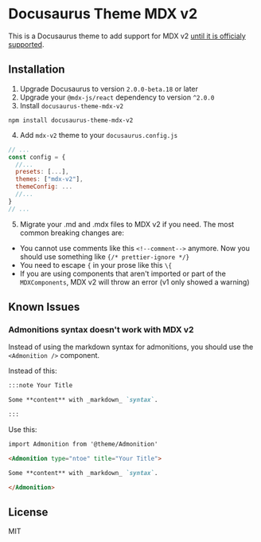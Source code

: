 # Docusaurus Theme MDX v2

This is a Docusaurus theme to add support for MDX v2 [until it is officialy supported](https://github.com/facebook/docusaurus/issues/4029).

## Installation

1. Upgrade Docusaurus to version `2.0.0-beta.18` or later
2. Upgrade your `@mdx-js/react` dependency to version `^2.0.0`
3. Install `docusaurus-theme-mdx-v2`

```
npm install docusaurus-theme-mdx-v2
```

4. Add `mdx-v2` theme to your `docusaurus.config.js`

```js
// ...
const config = {
  //...
  presets: [...],
  themes: ["mdx-v2"],
  themeConfig: ...
  //...
}
// ...
```

5. Migrate your .md and .mdx files to MDX v2 if you need. The most common breaking changes are:

- You cannot use comments like this `<!--comment-->` anymore. Now you should use something like `{/* prettier-ignore */}`
- You need to escape `{` in your prose like this `\{`
- If you are using components that aren't imported or part of the `MDXComponents`, MDX v2 will throw an error (v1 only showed a warning)

## Known Issues

### Admonitions syntax doesn't work with MDX v2

Instead of using the markdown syntax for admonitions, you should use the
`<Admonition />` component.

Instead of this:

```md
:::note Your Title

Some **content** with _markdown_ `syntax`.

:::
```

Use this:

```md
import Admonition from '@theme/Admonition'

<Admonition type="ntoe" title="Your Title">

Some **content** with _markdown_ `syntax`.

</Admonition>
```

## License

MIT
